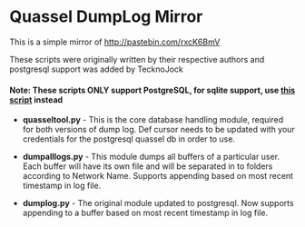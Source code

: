 ﻿# Quassel DumpLog Mirror

This is a simple mirror of http://pastebin.com/rxcK6BmV

These scripts were originally written by their respective authors and postgresql support was added by TecknoJock

#### Note: These scripts ONLY support PostgreSQL, for sqlite support, use [this script](http://bugs.quassel-irc.org/projects/quassel-irc/wiki/Quassel_Logging#dumplog) instead

* **quasseltool.py** - This is the core database handling module, required for both versions of dump log.
Def cursor needs to be updated with your credentials for the postgresql quassel db in order to use.

* **dumpalllogs.py** - This module dumps all buffers of a particular user. Each buffer will have its own file and will be separated in to folders according to Network Name. Supports appending based on most recent timestamp in log file.

* **dumplog.py** - The original module updated to postgresql. Now supports appending to a buffer based on most recent timestamp in log file.
